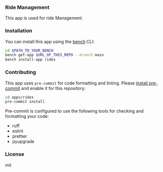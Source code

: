 ### Ride Management

 This app is used for ride Management.

### Installation

You can install this app using the [bench](https://github.com/frappe/bench) CLI:

```bash
cd $PATH_TO_YOUR_BENCH
bench get-app $URL_OF_THIS_REPO --branch main
bench install-app rides
```

### Contributing

This app uses `pre-commit` for code formatting and linting. Please [install pre-commit](https://pre-commit.com/#installation) and enable it for this repository:

```bash
cd apps/rides
pre-commit install
```

Pre-commit is configured to use the following tools for checking and formatting your code:

- ruff
- eslint
- prettier
- pyupgrade

### License

mit
